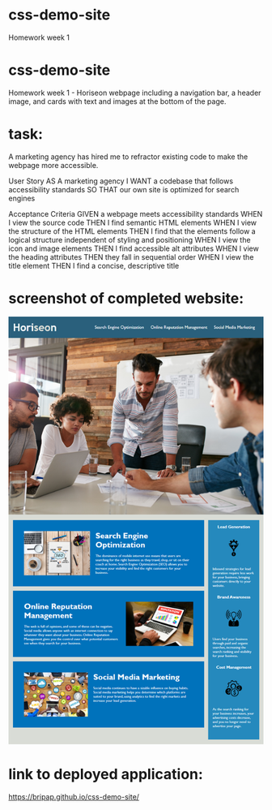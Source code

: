 # css-demo-site
Homework week 1

# css-demo-site
Homework week 1 - Horiseon webpage including a navigation bar, a header image, and cards with text and images at the bottom of the page.

# task:
A marketing agency has hired me to refractor existing code to make the webpage more accessible.

User Story
AS A marketing agency
I WANT a codebase that follows accessibility standards
SO THAT our own site is optimized for search engines

Acceptance Criteria
GIVEN a webpage meets accessibility standards
WHEN I view the source code
THEN I find semantic HTML elements
WHEN I view the structure of the HTML elements
THEN I find that the elements follow a logical structure independent of styling and positioning
WHEN I view the icon and image elements
THEN I find accessible alt attributes
WHEN I view the heading attributes
THEN they fall in sequential order
WHEN I view the title element
THEN I find a concise, descriptive title

# screenshot of completed website:
![The Horiseon webpage includes a navigation bar, a header image, and cards with text and images at the bottom of the page.](./Images/screenshot-of-website.png)

# link to deployed application:

https://bripap.github.io/css-demo-site/ 


